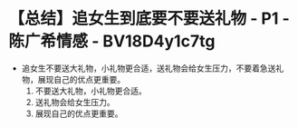 # 【总结】追女生到底要不要送礼物 - P1 - 陈广希情感 - BV18D4y1c7tg

-   追女生不要送大礼物，小礼物更合适，送礼物会给女生压力，不要着急送礼物，展现自己的优点更重要。
    1.  不要送大礼物，小礼物更合适。
    2.  送礼物会给女生压力。
    3.  展现自己的优点更重要。